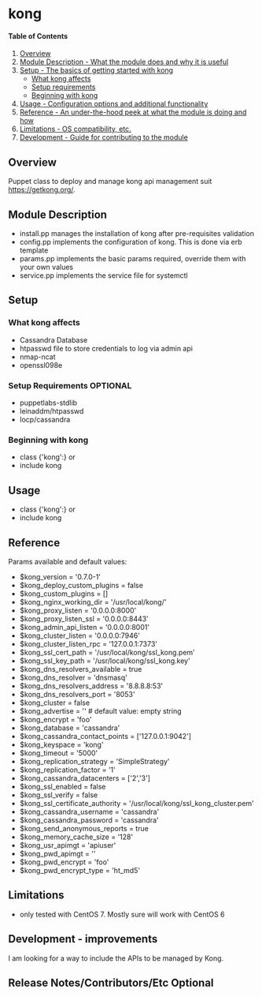 # kong

#### Table of Contents

1. [Overview](#overview)
2. [Module Description - What the module does and why it is useful](#module-description)
3. [Setup - The basics of getting started with kong](#setup)
    * [What kong affects](#what-kong-affects)
    * [Setup requirements](#setup-requirements)
    * [Beginning with kong](#beginning-with-kong)
4. [Usage - Configuration options and additional functionality](#usage)
5. [Reference - An under-the-hood peek at what the module is doing and how](#reference)
5. [Limitations - OS compatibility, etc.](#limitations)
6. [Development - Guide for contributing to the module](#development)

## Overview

Puppet class to deploy and manage kong api management suit https://getkong.org/.

## Module Description

* install.pp manages the installation of kong after pre-requisites validation
* config.pp implements the configuration of kong. This is done via erb template
* params.pp implements the basic params required, override them with your own values
* service.pp implements the service file for systemctl

## Setup

### What kong affects

* Cassandra Database
* htpasswd file to store credentials to log via admin api 
* nmap-ncat
* openssl098e

### Setup Requirements **OPTIONAL**

* puppetlabs-stdlib 
* leinaddm/htpasswd
* locp/cassandra

### Beginning with kong

*  class {'kong':}
or
*  include kong

## Usage

*  class {'kong':}
or
*  include kong

## Reference
Params available and default values:
*  $kong_version                   = '0.7.0-1'
*  $kong_deploy_custom_plugins     = false
*  $kong_custom_plugins            = []
*  $kong_nginx_working_dir         = '/usr/local/kong/'
*  $kong_proxy_listen              = '0.0.0.0:8000'
*  $kong_proxy_listen_ssl          = '0.0.0.0:8443'
*  $kong_admin_api_listen          = '0.0.0.0:8001'
*  $kong_cluster_listen            = '0.0.0.0:7946'
*  $kong_cluster_listen_rpc        = '127.0.0.1:7373'
*  $kong_ssl_cert_path             = '/usr/local/kong/ssl_kong.pem'
*  $kong_ssl_key_path              = '/usr/local/kong/ssl_kong.key'
*  $kong_dns_resolvers_available   = true
*  $kong_dns_resolver              = 'dnsmasq'
*  $kong_dns_resolvers_address     = '8.8.8.8:53'
*  $kong_dns_resolvers_port        = '8053'
*  $kong_cluster                   = false
*  $kong_advertise                 = ''                     # default value: empty string
*  $kong_encrypt                   = 'foo'
*  $kong_database                  = 'cassandra'
*  $kong_cassandra_contact_points  = ['127.0.0.1:9042']
*  $kong_keyspace                  = 'kong'
*  $kong_timeout                   = '5000'
*  $kong_replication_strategy      = 'SimpleStrategy'
*  $kong_replication_factor        = '1'
*  $kong_cassandra_datacenters     = ['2','3']
*  $kong_ssl_enabled               = false
*  $kong_ssl_verify                = false
*  $kong_ssl_certificate_authority = '/usr/local/kong/ssl_kong_cluster.pem'
*  $kong_cassandra_username        = 'cassandra'
*  $kong_cassandra_password        = 'cassandra'
*  $kong_send_anonymous_reports    = true
*  $kong_memory_cache_size         = '128'
*  $kong_usr_apimgt                = 'apiuser'
*  $kong_pwd_apimgt                = ''
*  $kong_pwd_encrypt               = 'foo'
*  $kong_pwd_encrypt_type          = 'ht_md5'

## Limitations

* only tested with CentOS 7. Mostly sure will work with CentOS 6

## Development - improvements

I am looking for a way to include the APIs to be managed by Kong.

## Release Notes/Contributors/Etc **Optional**
